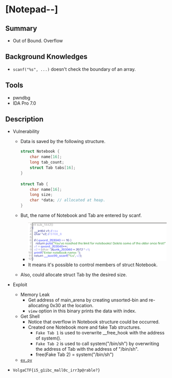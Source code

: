 # [Notepad--]

## Summary

* Out of Bound. Overflow

## Background Knowledges

* `scanf("%s", ...)` doesn't check the boundary of an array.

## Tools

* pwndbg
* IDA Pro 7.0

## Description

* Vulnerability
  * Data is saved by the following structure.

    ``` C++
    struct Notebook {
        char name[16];
        long tab_count;
        struct Tab tabs[16];
    }

    struct Tab {
        char name[16];
        long size;
        char *data; // allocated at heap.
    }
    ```

  * But, the name of Notebook and Tab are entered by scanf.
    * ![1](./1.png)
    * It means it's possible to control members of struct Notebook.
  * Also, could allocate struct Tab by the desired size.

* Exploit
  * Memory Leak
    * Get address of main_arena by creating unsorted-bin and re-allocating 0x30 at the location.
    * `view` option in this binary prints the data with index.
  * Get Shell
    * Notice that overflow in Notebook structure could be occurred.
    * Created one Notebook more and fake Tab structures.
      * `Fake Tab 1` is used to overwrite __free_hook with the address of system().
      * `Fake Tab 2` is used to call system("/bin/sh") by overwriting the address of Tab with the address of "/bin/sh".
      * free(Fake Tab 2) = system("/bin/sh")
  * [`ex.py`](./ex.py)

* `VolgaCTF{i5_g1ibc_mall0c_irr3p@rable?}`